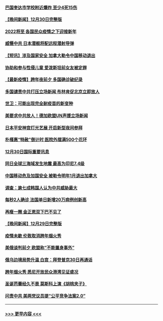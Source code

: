 #### [巴国奎达市学校附近爆炸 至少4死15伤](../pages/prog202/a103307970.md?t=12311350) 
#### [【晚间新闻】12月30日完整版](../pages/prog202/a103307967.md?t=12311350) 
#### [2022将至 各国民众疫情之下迎接新年](../pages/prog202/a103307787.md?t=12311350) 
#### [威慑中共 日本潜舰将配远程潜射导弹](../pages/prog202/a103307756.md?t=12311350) 
#### [【短讯】涉及国家安全 加拿大勒令中国移动退出](../pages/prog202/a103307497.md?t=12311350) 
#### [协助和参与性侵儿童 爱泼斯坦前女友被定罪](../pages/prog202/a103307555.md?t=12311350) 
#### [【最新疫情】跨年夜前夕 多国确诊破纪录](../pages/prog202/a103307514.md?t=12311350) 
#### [多国谴责中共打压立场新闻 布林肯促北京立即放人](../pages/prog202/a103307473.md?t=12311350) 
#### [世卫：可能出现完全耐疫苗的新变种](../pages/prog202/a103306914.md?t=12311350) 
#### [美要求中共放人！德加欧盟UN声援立场新闻](../pages/prog202/a103306865.md?t=12311350) 
#### [日本平安神宫灯光艺展 开启新型夜间参拜](../pages/prog202/a103306858.md?t=12311350) 
#### [朴槿惠“特赦”倒计时 医院外摆满500个花环](../pages/prog202/a103306880.md?t=12311350) 
#### [12月30日国际重要讯息](../pages/prog202/a103306852.md?t=12311350) 
#### [同日全球三海域发生地震 最高为印尼7.4级](../pages/prog202/a103306790.md?t=12311350) 
#### [中国移动危及加国安全 被勒令明年1月退出加拿大](../pages/prog202/a103306816.md?t=12311350) 
#### [调查：逾七成韩国人认为中共威胁最大](../pages/prog202/a103306785.md?t=12311350) 
#### [每秒2人确诊 法国单日新增20万病例创新高](../pages/prog202/a103306694.md?t=12311350) 
#### [再瘦一圈 金正恩双下巴不见了](../pages/prog202/a103306683.md?t=12311350) 
#### [【晚间新闻】12月29日完整版](../pages/prog202/a103306559.md?t=12311350) 
#### [疫情未歇 伦敦取消跨年烟火秀](../pages/prog202/a103306668.md?t=12311350) 
#### [美俄谈判前夕 欧盟称“不能置身事外”](../pages/prog202/a103306644.md?t=12311350) 
#### [俄乌边境局势升温 白宫：拜登普京30日再通话](../pages/prog202/a103306391.md?t=12311350) 
#### [跨年烟火秀 悉尼开放民众港湾见证盛况](../pages/prog202/a103306534.md?t=12311350) 
#### [圣诞芭蕾经久不衰 莫斯科上演《胡桃夹子》](../pages/prog202/a103306352.md?t=12311350) 
#### [问责中共 美两党议员提“公平竞争法案2.0”](../pages/prog202/a103306376.md?t=12311350) 

----
#### [ >>> 更早内容 <<< ](../indexes/prog202-earlier.md)
